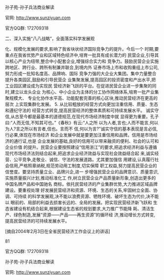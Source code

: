 孙子苑-孙子兵法商业解读

官网: http://www.sunziyuan.com

官方QQ群: 172709318

二、深入实施“八八战略”，全面落实科学发展观

化、规模化发展的要求,影响了我省块状经济国际竞争力的提升。今后一个
时期,要重点在我省优势产业和区域特色经济中,培育一批具有成长潜力的
民营企业,引导其以核心产业为纽带,整合中小配套企业,增强综合实力和
竞争力。鼓励民营企业实施跨地区、跨行业、跨所有制兼并联合,到境内外
证券市场上市和收购重组上市公司,努力形成一批知名度高、品牌响、国际
竞争力强的大企业大集团。集中力量整合提升各类园区,鼓励和引导民营企
业集聚发展,提高园区的投资密度和产出水平,把工业园区建设成为实现民
营经济新飞跃的平台。在促进民营企业进一步集聚的同时,建立以龙头企业
为核心、中小企业为主体的分工协作网络体系,培育一批产业集聚规模大、
专业化协作水平高、功能配套完善的核心区块,推动民营经济在更高的层次
上实现集群化发展。
5. 从比较粗放的经营方式向更加注重信用、质量、生态和遵纪守法的
经营方式转变,提高民营经济的整体素质和可持续发展水平。
诚实守信,从古至今都是最基本的道德规范,在现代市场经济制度中就
显得更为重要。孔子曰:“人而无信,不知其可也。”《春秋》有云:“人之所
以为人者,言也;人而不能言,何以为人?言之所以有言者,信也。言而不
信,何以为言?”诚实守信的基本表现是言必信,行必果,体现在市场经济
和企业发展中就是要更加注重信用和品牌。信用是市场经济的通行证,也是
企业发展的基础,良好的信用可以带来融资的便利、社会的认可和企业价值
的提升。民营企业要按照建设“信用浙江”的要求,把追求经济利益与遵循
现代市场经济法则结合起来,把追求企业经济效益与实现社会效益结合起
来,诚实经营、公平竞争,走敬业、诚信、守法的发展道路。尤其要加强信
用建设,认真履行社会信用,严格照章纳税,规范劳动用工制度,切实保障
职工权益,努力提高民营企业的信誉度。要坚持质量立业、品牌兴企,进一
步增强民营企业的品牌意识、质量意识,实施质量振兴计划,推动标准化工
作,树立民营企业产品质量新形象,创造出更多的中国名牌产品和中国驰名
商标。依托民营经济的产业集群优势,大力推进区域品牌建设。要重视处理
好发展民营经济和资源、环境、生态的关系,牢固树立全面、协调、可持续
的科学发展观,决不能以浪费资源、牺牲环境、破坏生态为代价,决不能以
眼前的、局部的利益去损害长远的、全局的发展。把实现民营经济新飞跃和
生态省建设有机结合起来,根据建设生态省的规划要求,大力推广节能降
耗、清洁生产、绿色制造,发展“资源——产品——再生资源”的循环经
济,推动增长方式转变,提高民营经济的可持续发展水平。

[摘自2004年2月3日在全省民营经济工作会议上的讲话]

81

官方QQ群: 172709318

孙子苑-孙子兵法商业解读

官网: http://www.sunziyuan.com